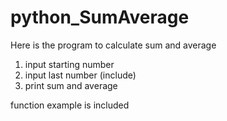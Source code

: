 # python_SumAverage
Here is the program to calculate sum and average

1) input starting number
2) input last number (include)
3) print sum and average

function example is included
